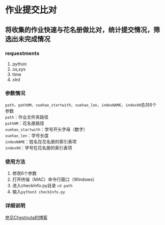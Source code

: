 # 作业提交比对
将收集的作业快速与花名册做比对，统计提交情况，筛选出未完成情况  
--  
### requestments
1. python  
2. os,sys  
3. time  
4. xlrd

### 参数情况  
`path`、`pathHM`、`xuehao_startwith`、`xuehao_len`、`indexNAME`、`indexXH`总共6个参数  
`path`：作业文件夹路径  
`pathHM`：花名册路径  
`xuehao_startwith`：学号开头字母（数字）  
`xuehao_len`：学号长度  
`indexNAME`：姓名在花名册的索引表项    
`indexXH`：学号在花名册的索引表项  

### 使用方法  
1. 修改6个参数
2. 打开终端（MAC）命令行窗口（Windows）
3. 进入checkInfo.py目录 `cd path`
4. 输入`python3 checkInfo.py`

### 详细说明
[参见Chestnuta的博客](http://www.chestnuta.cn/article/2020/6/29/7.html)
  
